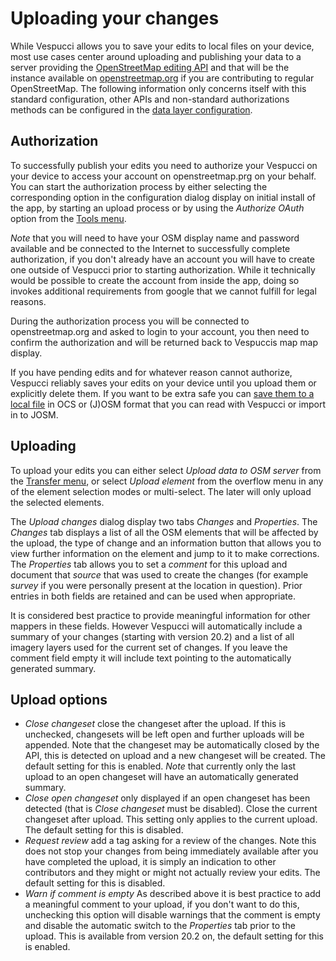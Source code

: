 # Uploading your changes
   
While Vespucci allows you to save your edits to local files on your device, most use cases center around uploading and publishing your data 
to a server providing the [OpenStreetMap editing API](https://wiki.openstreetmap.org/wiki/API_v0.6) and that will be the instance available on [openstreetmap.org](https://openstreetmap.org) if you are contributing to regular OpenStreetMap. The following information only concerns itself with this standard configuration, other APIs and non-standard authorizations methods can be configured in the [data layer configuration](Main%20map%20display.md#layer_control). 

## Authorization

To successfully publish your edits you need to authorize your Vespucci on your device to access your account on openstreetmap.prg on your behalf. You can start the authorization process by either selecting the corresponding option in the configuration dialog display on initial install of the app, by starting an upload process or by using the _Authorize OAuth_ option from the [Tools menu](Main%20map%20display.md#tools).

_Note_ that you will need to have your OSM display name and password available and be connected to the Internet to successfully complete authorization, if you don't already have an account you will have to create one outside of Vespucci prior to starting authorization. While it technically would be possible to create the account from inside the app, doing so invokes additional requirements from google that we cannot fulfill for legal reasons.

During the authorization process you will be connected to openstreetmap.org and asked to login to your account, you then need to confirm the authorization and will be returned back to Vespuccis map map display.

If you have pending edits and for whatever reason cannot authorize, Vespucci reliably saves your edits on your device until you upload them or explicitly delete them. If you want to be extra safe you can [save them to a local file](Main%20map%20display.md#file) in OCS or (J)OSM format that you can read with Vespucci or import in to JOSM. 

## Uploading

To upload your edits you can either select _Upload data to OSM server_ from the [Transfer menu](Main%20map%20display.md#transfer), or select _Upload element_ from the overflow menu in any of the element selection modes or multi-select. The later will only upload the selected elements.

The _Upload changes_ dialog display two tabs _Changes_ and _Properties_. The _Changes_ tab displays a list of all the OSM elements that will be affected by the upload, the type of change and an information button that allows you to view further information on the element and jump to it to make corrections. The _Properties_ tab allows you to set a _comment_
for this upload and document that _source_ that was used to create the changes (for example _survey_ if you were personally present at the location in question). Prior entries in both
fields are retained and can be used when appropriate.

It is considered best practice to provide meaningful information for other mappers in these fields. However Vespucci will automatically include a summary of your changes (starting with version 20.2) and a list of all imagery layers used for the current set of changes. If you leave the comment field empty it will include text pointing to the automatically generated summary.

## Upload options

- _Close changeset_ close the changeset after the upload. If this is unchecked, changesets will be left open and further uploads will be appended. Note that the changeset may be automatically closed by the API, this is detected on upload and a new changeset will be created. The default setting for this is enabled. _Note_ that currently only the last upload to an open changeset
will have an automatically generated summary.
- _Close open changeset_ only displayed if an open changeset has been detected (that is _Close changeset_ must be disabled). Close the current changeset after upload. This setting only applies to the current upload. The default setting for this is disabled.
- _Request review_ add a tag asking for a review of the changes. Note this does not stop your changes from being immediately available after you have completed the upload, it is 
simply an indication to other contributors and they might or might not actually review your edits. The default setting for this is disabled.
- _Warn if comment is empty_ As described above it is best practice to add a meaningful comment to your upload, if you don't want to do this, unchecking this option
will disable warnings that the comment is empty and disable the automatic switch to the _Properties_ tab prior to the upload. This is available from version 20.2 on, the default setting for this is enabled.